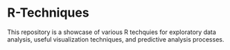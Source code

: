 # R-Techniques
This repository is a showcase of various R techquies for exploratory data analysis, useful visualization techniques, and predictive analysis processes.  
